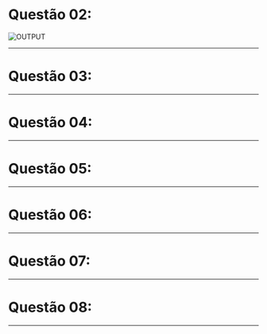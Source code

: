 # Questão 02:

<img src="Laboratório - 03/IMAGENS/output_q2.png" alt="OUTPUT"/>

---

# Questão 03:

---

# Questão 04:

---

# Questão 05:

---

# Questão 06:

---

# Questão 07:

---

# Questão 08:

---
